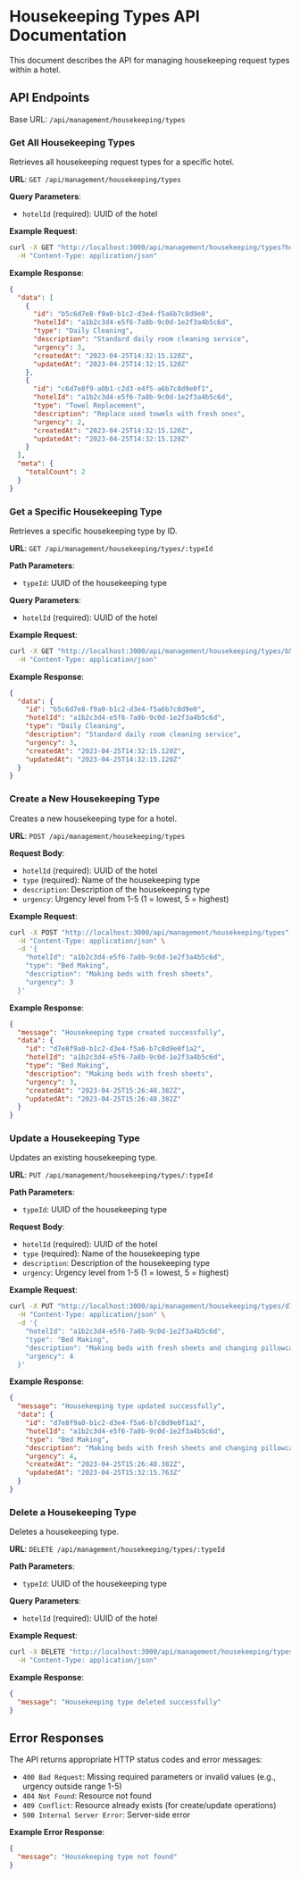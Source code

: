 # Housekeeping Types API Documentation

This document describes the API for managing housekeeping request types within a hotel.

## API Endpoints

Base URL: `/api/management/housekeeping/types`

### Get All Housekeeping Types

Retrieves all housekeeping request types for a specific hotel.

**URL**: `GET /api/management/housekeeping/types`

**Query Parameters**:
- `hotelId` (required): UUID of the hotel

**Example Request**:
```bash
curl -X GET "http://localhost:3000/api/management/housekeeping/types?hotelId=a1b2c3d4-e5f6-7a8b-9c0d-1e2f3a4b5c6d" \
  -H "Content-Type: application/json"
```

**Example Response**:
```json
{
  "data": [
    {
      "id": "b5c6d7e8-f9a0-b1c2-d3e4-f5a6b7c8d9e0",
      "hotelId": "a1b2c3d4-e5f6-7a8b-9c0d-1e2f3a4b5c6d",
      "type": "Daily Cleaning",
      "description": "Standard daily room cleaning service",
      "urgency": 3,
      "createdAt": "2023-04-25T14:32:15.120Z",
      "updatedAt": "2023-04-25T14:32:15.120Z"
    },
    {
      "id": "c6d7e8f9-a0b1-c2d3-e4f5-a6b7c8d9e0f1",
      "hotelId": "a1b2c3d4-e5f6-7a8b-9c0d-1e2f3a4b5c6d",
      "type": "Towel Replacement",
      "description": "Replace used towels with fresh ones",
      "urgency": 2,
      "createdAt": "2023-04-25T14:32:15.120Z",
      "updatedAt": "2023-04-25T14:32:15.120Z"
    }
  ],
  "meta": {
    "totalCount": 2
  }
}
```

### Get a Specific Housekeeping Type

Retrieves a specific housekeeping type by ID.

**URL**: `GET /api/management/housekeeping/types/:typeId`

**Path Parameters**:
- `typeId`: UUID of the housekeeping type

**Query Parameters**:
- `hotelId` (required): UUID of the hotel

**Example Request**:
```bash
curl -X GET "http://localhost:3000/api/management/housekeeping/types/b5c6d7e8-f9a0-b1c2-d3e4-f5a6b7c8d9e0?hotelId=a1b2c3d4-e5f6-7a8b-9c0d-1e2f3a4b5c6d" \
  -H "Content-Type: application/json"
```

**Example Response**:
```json
{
  "data": {
    "id": "b5c6d7e8-f9a0-b1c2-d3e4-f5a6b7c8d9e0",
    "hotelId": "a1b2c3d4-e5f6-7a8b-9c0d-1e2f3a4b5c6d",
    "type": "Daily Cleaning",
    "description": "Standard daily room cleaning service",
    "urgency": 3,
    "createdAt": "2023-04-25T14:32:15.120Z",
    "updatedAt": "2023-04-25T14:32:15.120Z"
  }
}
```

### Create a New Housekeeping Type

Creates a new housekeeping type for a hotel.

**URL**: `POST /api/management/housekeeping/types`

**Request Body**:
- `hotelId` (required): UUID of the hotel
- `type` (required): Name of the housekeeping type
- `description`: Description of the housekeeping type
- `urgency`: Urgency level from 1-5 (1 = lowest, 5 = highest)

**Example Request**:
```bash
curl -X POST "http://localhost:3000/api/management/housekeeping/types" \
  -H "Content-Type: application/json" \
  -d '{
    "hotelId": "a1b2c3d4-e5f6-7a8b-9c0d-1e2f3a4b5c6d",
    "type": "Bed Making",
    "description": "Making beds with fresh sheets",
    "urgency": 3
  }'
```

**Example Response**:
```json
{
  "message": "Housekeeping type created successfully",
  "data": {
    "id": "d7e8f9a0-b1c2-d3e4-f5a6-b7c8d9e0f1a2",
    "hotelId": "a1b2c3d4-e5f6-7a8b-9c0d-1e2f3a4b5c6d",
    "type": "Bed Making",
    "description": "Making beds with fresh sheets",
    "urgency": 3,
    "createdAt": "2023-04-25T15:26:48.382Z",
    "updatedAt": "2023-04-25T15:26:48.382Z"
  }
}
```

### Update a Housekeeping Type

Updates an existing housekeeping type.

**URL**: `PUT /api/management/housekeeping/types/:typeId`

**Path Parameters**:
- `typeId`: UUID of the housekeeping type

**Request Body**:
- `hotelId` (required): UUID of the hotel
- `type` (required): Name of the housekeeping type
- `description`: Description of the housekeeping type
- `urgency`: Urgency level from 1-5 (1 = lowest, 5 = highest)

**Example Request**:
```bash
curl -X PUT "http://localhost:3000/api/management/housekeeping/types/d7e8f9a0-b1c2-d3e4-f5a6-b7c8d9e0f1a2" \
  -H "Content-Type: application/json" \
  -d '{
    "hotelId": "a1b2c3d4-e5f6-7a8b-9c0d-1e2f3a4b5c6d",
    "type": "Bed Making",
    "description": "Making beds with fresh sheets and changing pillowcases",
    "urgency": 4
  }'
```

**Example Response**:
```json
{
  "message": "Housekeeping type updated successfully",
  "data": {
    "id": "d7e8f9a0-b1c2-d3e4-f5a6-b7c8d9e0f1a2",
    "hotelId": "a1b2c3d4-e5f6-7a8b-9c0d-1e2f3a4b5c6d",
    "type": "Bed Making",
    "description": "Making beds with fresh sheets and changing pillowcases",
    "urgency": 4,
    "createdAt": "2023-04-25T15:26:48.382Z",
    "updatedAt": "2023-04-25T15:32:15.763Z"
  }
}
```

### Delete a Housekeeping Type

Deletes a housekeeping type.

**URL**: `DELETE /api/management/housekeeping/types/:typeId`

**Path Parameters**:
- `typeId`: UUID of the housekeeping type

**Query Parameters**:
- `hotelId` (required): UUID of the hotel

**Example Request**:
```bash
curl -X DELETE "http://localhost:3000/api/management/housekeeping/types/d7e8f9a0-b1c2-d3e4-f5a6-b7c8d9e0f1a2?hotelId=a1b2c3d4-e5f6-7a8b-9c0d-1e2f3a4b5c6d" \
  -H "Content-Type: application/json"
```

**Example Response**:
```json
{
  "message": "Housekeeping type deleted successfully"
}
```

## Error Responses

The API returns appropriate HTTP status codes and error messages:

- `400 Bad Request`: Missing required parameters or invalid values (e.g., urgency outside range 1-5)
- `404 Not Found`: Resource not found
- `409 Conflict`: Resource already exists (for create/update operations)
- `500 Internal Server Error`: Server-side error

**Example Error Response**:
```json
{
  "message": "Housekeeping type not found"
}
``` 